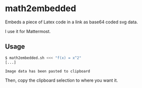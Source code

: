 # math2embedded
Embeds a piece of Latex code in a link as base64 coded svg data.

I use it for Mattermost.

## Usage

```sh
$ math2embedded.sh <<< "f(x) = x^2"
[...]

Image data has been pasted to clipboard

```

Then, copy the clipboard selection to where you want it.
